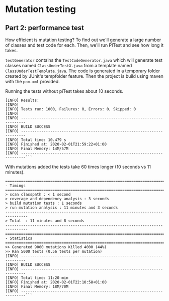 # Mutation testing

## Part 2: performance test 

How efficient is mutation testing? To find out we'll generate a large number of classes and test code for each. Then, we'll run 
PITest and see how long it takes.

`testGenerator` contains the `TestCodeGenerator.java` which will generate test classes named `ClassUnderTestX.java` from a 
template named `ClassUnderTestTemplate.java`. The code is generated in a temporary folder created by JUnit's tempfolder feature. 
Then the project is build using maven with the `pom.xml` provided. 

Running the tests without piTest takes about 10 seconds.

```
[INFO] Results:
[INFO]
[INFO] Tests run: 1000, Failures: 0, Errors: 0, Skipped: 0
[INFO]
[INFO] ------------------------------------------------------------------------
[INFO] BUILD SUCCESS
[INFO] ------------------------------------------------------------------------
[INFO] Total time: 10.479 s
[INFO] Finished at: 2020-02-01T21:59:22+01:00
[INFO] Final Memory: 14M/57M
[INFO] ------------------------------------------------------------------------```
```

With mutations added the tests take 60 times longer (10 seconds vs 11 minutes).

```
================================================================================
- Timings
================================================================================
> scan classpath : < 1 second
> coverage and dependency analysis : 3 seconds
> build mutation tests : 1 seconds
> run mutation analysis : 11 minutes and 3 seconds
--------------------------------------------------------------------------------
> Total  : 11 minutes and 8 seconds
--------------------------------------------------------------------------------
================================================================================
- Statistics
================================================================================
>> Generated 9000 mutations Killed 4000 (44%)
>> Ran 5000 tests (0.56 tests per mutation)
[INFO] ------------------------------------------------------------------------
[INFO] BUILD SUCCESS
[INFO] ------------------------------------------------------------------------
[INFO] Total time: 11:20 min
[INFO] Finished at: 2020-02-01T22:10:58+01:00
[INFO] Final Memory: 18M/70M
[INFO] ------------------------------------------------------------------------```

